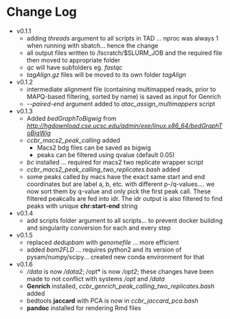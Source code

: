 # Change Log

- v0.1.1
  - adding *threads* argument to all scripts in TAD ... nproc was always 1 when running with sbatch... hence the change
  - all output files written to /lscratch/$SLURM_JOB and the required file then moved to appropriate folder
  - *qc* will have subfolders eg. *fastqc*
  - *tagAlign.gz* files will be moved to its own folder *tagAlign*
- v0.1.2
  - intermediate alignment file (containing multimapped reads, prior to MAPQ-based filtering, sorted by name) is saved as input for Genrich
  - *--paired-end* argument added to *atac_assign_multimappers* script
- v0.1.3
  - Added *bedGraphToBigwig* from *http://hgdownload.cse.ucsc.edu/admin/exe/linux.x86_64/bedGraphToBigWig*
  - *ccbr_macs2_peak_calling* added
    - Macs2 bdg files can be saved as bigwig
    - peaks can be filtered using qvalue (default 0.05)
  - *bc* installed ... required for macs2 two replicate wrapper script
  - *ccbr_macs2_peak_calling_two_replicates.bash* added
  - some peaks called by macs have the exact same start and end coordinates but are label a, b, etc. with different p-/q-values.... we now sort them by q-value and only pick the first peak call. These filtered peakcalls are fed into idr. The idr output is also filtered to find peaks with unique **chr:start-end** string
- v0.1.4
  - add scripts folder argument to all scripts... to prevent docker building and singularity conversion for each and every step
- v0.1.5
  - replaced *dedupbam* with *genomefile* ... more efficient
  - added *bam2FLD* ... requires python2 and its version of pysam/numpy/scipy... created new conda environment for that
- v0.1.6
  - */data* is now */data2*; /opt* is now */opt2*; these changes have been made to not conflict with systems */opt* and */data*
  - **Genrich** installed, *ccbr_genrich_peak_calling_two_replicates.bash* added
  - bedtools **jaccard** with PCA is now in *ccbr_jaccard_pca.bash*
  - **pandoc** installed for rendering Rmd files

